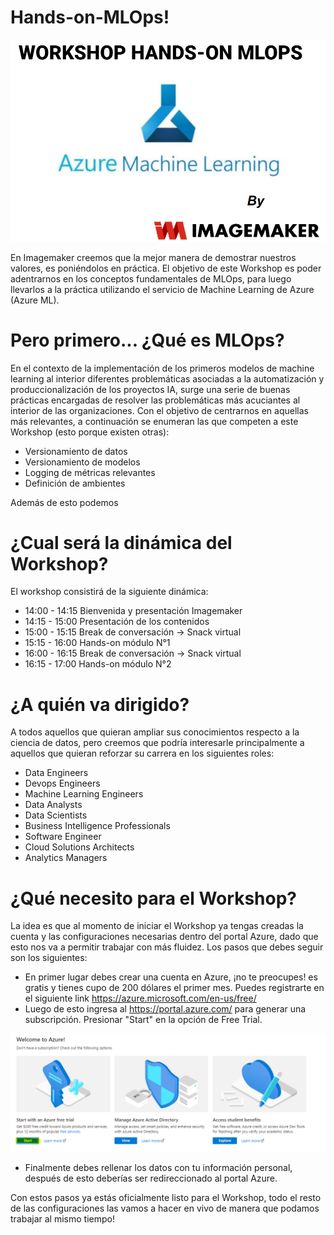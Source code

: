 # Hands-on-MLOps!

<img src="images/workshop.PNG" >

En Imagemaker creemos que la mejor manera de demostrar nuestros valores, es poniéndolos en práctica. El objetivo de este Workshop es poder adentrarnos en los conceptos fundamentales de MLOps, para luego llevarlos a la práctica utilizando el servicio de Machine Learning de Azure (Azure ML).

# Pero primero... ¿Qué es MLOps?

En el contexto de la implementación de los primeros modelos de machine learning al interior  diferentes problemáticas asociadas a la automatización y produccionalización de los proyectos IA, surge una serie de buenas prácticas encargadas de resolver las problemáticas más acuciantes al interior de las organizaciones. Con el objetivo de centrarnos en aquellas más relevantes, a continuación se enumeran las que competen a este Workshop (esto porque existen otras):

* Versionamiento de datos
* Versionamiento de modelos
* Logging de métricas relevantes
* Definición de ambientes

Además de esto podemos 

# ¿Cual será la dinámica del Workshop?

El workshop consistirá de la siguiente dinámica:

* 14:00 - 14:15 Bienvenida y presentación Imagemaker
* 14:15 - 15:00 Presentación de los contenidos
* 15:00 - 15:15 Break de conversación -> Snack virtual
* 15:15 - 16:00 Hands-on módulo N°1
* 16:00 - 16:15 Break de conversación -> Snack virtual
* 16:15 - 17:00 Hands-on módulo N°2

# ¿A quién va dirigido?

A todos aquellos que quieran ampliar sus conocimientos respecto a la ciencia de datos, pero creemos que podría interesarle principalmente a aquellos que quieran reforzar su carrera en los siguientes roles:

* Data Engineers
* Devops Engineers
* Machine Learning Engineers
* Data Analysts
* Data Scientists
* Business Intelligence Professionals
* Software Engineer
* Cloud Solutions Architects
* Analytics Managers


# ¿Qué necesito para el Workshop?

La idea es que al momento de iniciar el Workshop ya tengas creadas la cuenta y las configuraciones necesarias dentro del portal Azure, dado que esto nos va a permitir trabajar con más fluidez. Los pasos que debes seguir son los siguientes:

* En primer lugar debes crear una cuenta en Azure, ¡no te preocupes! es gratis y tienes cupo de 200 dólares el primer mes. Puedes registrarte en el siguiente link https://azure.microsoft.com/en-us/free/
* Luego de esto ingresa al https://portal.azure.com/ para generar una subscripción. Presionar "Start" en la opción de Free Trial.

<img src="images/start.PNG" >

* Finalmente debes rellenar los datos con tu información personal, después de esto deberías ser redireccionado al portal Azure.

Con estos pasos ya estás oficialmente listo para el Workshop, todo el resto de las configuraciones las vamos a hacer en vivo de manera que podamos trabajar al mismo tiempo!


